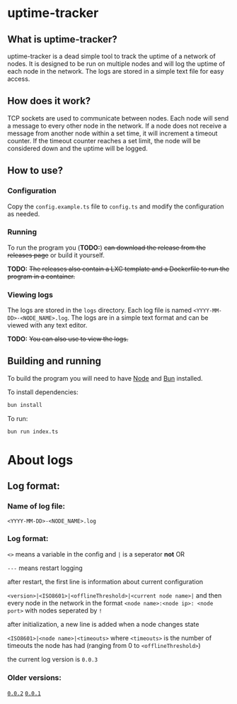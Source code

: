 # uptime-tracker

## What is uptime-tracker?

uptime-tracker is a dead simple tool to track the uptime of a network of nodes. It is designed to be run on multiple nodes and will log the uptime of each node in the network. The logs are stored in a simple text file for easy access.

## How does it work?

TCP sockets are used to communicate between nodes. Each node will send a message to every other node in the network. If a node does not receive a message from another node within a set time, it will increment a timeout counter. If the timeout counter reaches a set limit, the node will be considered down and the uptime will be logged.

## How to use?

### Configuration

Copy the `config.example.ts` file to `config.ts` and modify the configuration as needed.

### Running

To run the program you (**TODO:**) ~~can download the release from the releases page~~  or build it yourself.

**TODO:** ~~The releases also contain a LXC template and a Dockerfile to run the program in a container.~~

### Viewing logs

The logs are stored in the `logs` directory. Each log file is named `<YYYY-MM-DD>-<NODE_NAME>.log`. The logs are in a simple text format and can be viewed with any text editor.

**TODO:** ~~You can also use  to view the logs.~~

## Building and running

To build the program you will need to have [Node](https://nodejs.org/) and [Bun](https://bun.sh/) installed.

To install dependencies:

```bash
bun install
```

To run:

```bash
bun run index.ts
```

# About logs

## Log format:

### Name of log file:

`<YYYY-MM-DD>-<NODE_NAME>.log`

### Log format:

`<>` means a variable in the config and `|` is a seperator **not** OR

`---` means restart logging

after restart, the first line is information about current configuration

`<version>|<ISO8601>|<offlineThreshold>|<current node name>|` and then every node in the network in the format `<node name>:<node ip>: <node port>` with nodes seperated by `!`

after initialization, a new line is added when a node changes state

`<ISO8601>|<node name>|<timeouts>` where `<timeouts>` is the number of timeouts the node has had (ranging from 0 to `<offlineThreshold>`)

the current log version is `0.0.3`

### Older versions:

[`0.0.2`](https://github.com/okunamayanad/uptime-tracker/blob/0f704bf4ddece3952a1084d3bafa2834b1ddda8f/README.md)
[`0.0.1`](https://github.com/okunamayanad/uptime-tracker/blob/614269a4c60c47d7c52a686c05f806507c5e91af/README.md)
